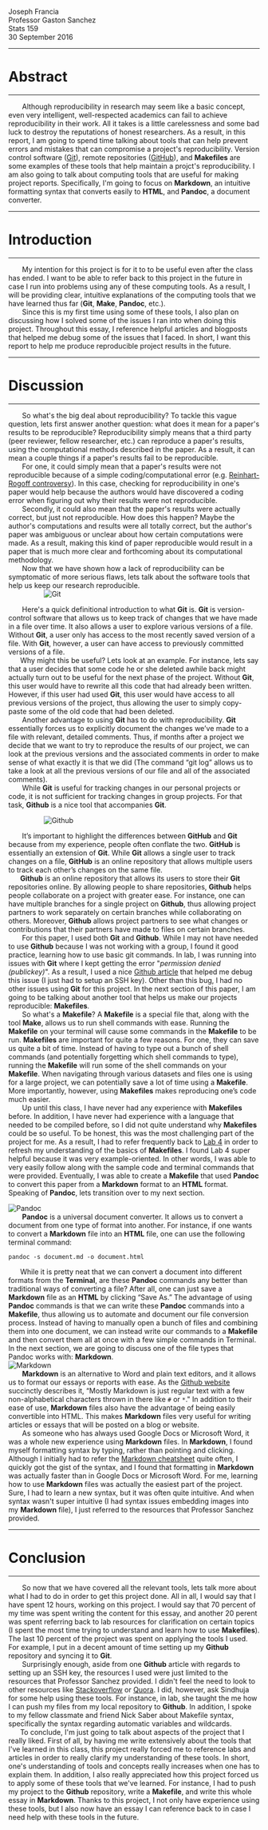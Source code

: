 Joseph Francia\
Professor Gaston Sanchez\
Stats 159\
30 September 2016

------------------------------------------------------------------------

Abstract
========

------------------------------------------------------------------------

       Although reproducibility in research may seem like a basic
concept, even very intelligent, well-respected academics can fail to
achieve reproducibility in their work. All it takes is a little
carelessness and some bad luck to destroy the reputations of honest
researchers. As a result, in this report, I am going to spend time
talking about tools that can help prevent errors and mistakes that can
compromise a project's reproducibility. Version control software
([Git](https://git-scm.com/)), remote repositories
([GitHub](http://github.com)), and **Makefiles** are some examples of
these tools that help maintain a projct's reproducibility. I am also
going to talk about computing tools that are useful for making project
reports. Specifically, I'm going to focus on **Markdown**, an intuitive
formatting syntax that converts easily to **HTML**, and **Pandoc**, a
document converter.

------------------------------------------------------------------------

Introduction
============

------------------------------------------------------------------------

       My intention for this project is for it to to be useful even
after the class has ended. I want to be able to refer back to this
project in the future in case I run into problems using any of these
computing tools. As a result, I will be providing clear, intuitive
explanations of the computing tools that we have learned thus far
(**Git**, **Make**, **Pandoc**, etc.).\
       Since this is my first time using some of these tools, I also
plan on discussing how I solved some of the issues I ran into when doing
this project. Throughout this essay, I reference helpful articles and
blogposts that helped me debug some of the issues that I faced. In
short, I want this report to help me produce reproducible project
results in the future.

------------------------------------------------------------------------

Discussion
==========

------------------------------------------------------------------------

       So what's the big deal about reproducibility? To tackle this
vague question, lets first answer another question: what does it mean
for a paper's results to be reproducible? Reproducibility simply means
that a third party (peer reviewer, fellow researcher, etc.) can
reproduce a paper's results, using the computational methods described
in the paper. As a result, it can mean a couple things if a paper's
results fail to be reproducible.\
       For one, it could simply mean that a paper's results were not
reproducible because of a simple coding/computational error (e.g.
[Reinhart-Rogoff
controversy](https://en.wikipedia.org/wiki/Growth_in_a_Time_of_Debt)).
In this case, checking for reproducibiility in one's paper would help
because the authors would have discovered a coding error when figuring
out why their results were not reproducible.\
       Secondly, it could also mean that the paper's results were
actually correct, but just not reproducible. How does this happen? Maybe
the author's computations and results were all totally correct, but the
author's paper was ambiguous or unclear about how certain computations
were made. As a result, making this kind of paper reproducible would
result in a paper that is much more clear and forthcoming about its
computational methodology.\
       Now that we have shown how a lack of reproducibility can be
symptomatic of more serious flaws, lets talk about the software tools
that help us keep our research reproducible.\
                  ![Git](https://raw.githubusercontent.com/ucb-stat159/stat159-fall-2016/master/projects/proj01/images/git-logo.png)

       Here's a quick definitional introduction to what **Git** is.
**Git** is version-control software that allows us to keep track of
changes that we have made in a file over time. It also allows a user to
explore various versions of a file. Without **Git**, a user only has
access to the most recently saved version of a file. With **Git**,
however, a user can have access to previously committed versions of a
file.\
      Why might this be useful? Lets look at an example. For instance,
lets say that a user decides that some code he or she deleted awhile
back might actually turn out to be useful for the next phase of the
project. Without **Git**, this user would have to rewrite all this code
that had already been written. However, if this user had used **Git**,
this user would have access to all previous versions of the project,
thus allowing the user to simply copy-paste some of the old code that
had been deleted.\
       Another advantage to using **Git** has to do with
reproducibility. **Git** essentially forces us to explicitly document
the changes we’ve made to a file with relevant, detailed comments. Thus,
if months after a project we decide that we want to try to reproduce the
results of our project, we can look at the previous versions and the
associated comments in order to make sense of what exactly it is that we
did (The command “git log” allows us to take a look at all the previous
versions of our file and all of the associated comments).\
       While **Git** is useful for tracking changes in our personal
projects or code, it is not sufficient for tracking changes in group
projects. For that task, **Github** is a nice tool that accompanies
**Git**.

                  ![Github](https://raw.githubusercontent.com/ucb-stat159/stat159-fall-2016/master/projects/proj01/images/github-logo.png)

       It’s important to highlight the differences between **GitHub**
and **Git** because from my experience, people often conflate the two.
**GitHub** is essentially an extension of **Git**. While **Git** allows
a single user to track changes on a file, **GitHub** is an online
repository that allows multiple users to track each other’s changes on
the same file.\
      **Github** is an online repository that allows its users to store
their **Git** repositories online. By allowing people to share
repositories, **Github** helps people collaborate on a project with
greater ease. For instance, one can have multiple branches for a single
project on **Github**, thus allowing project partners to work separately
on certain branches while collaborating on others. Moreover, **Github**
allows project partners to see what changes or contributions that their
partners have made to files on certain branches.\
       For this paper, I used both **Git** and **Github**. While I may
not have needed to use **Github** because I was not working with a
group, I found it good practice, learning how to use basic git commands.
In lab, I was running into issues with **Git** where I kept getting the
error "*permission denied (publickey)*". As a result, I used a nice
[Github
article](https://help.github.com/articles/error-permission-denied-publickey/)
that helped me debug this issue (I just had to setup an SSH key). Other
than this bug, I had no other issues using **Git** for this project. In
the next section of this paper, I am going to be talking about another
tool that helps us make our projects reproducible: **Makefiles**.\
       So what's a **Makefile**? A **Makefile** is a special file that,
along with the tool **Make**, allows us to run shell commands with ease.
Running the **Makefile** on your terminal will cause some commands in
the **Makefile** to be run. **Makefiles** are important for quite a few
reasons. For one, they can save us quite a bit of time. Instead of
having to type out a bunch of shell commands (and potentially forgetting
which shell commands to type), running the **Makefile** will run some of
the shell commands on your **Makefile**. When navigating through various
datasets and files one is using for a large project, we can potentially
save a lot of time using a **Makefile**. More importantly, however,
using **Makefiles** makes reproducing one’s code much easier.\
       Up until this class, I have never had any experience with
**Makefiles** before. In addition, I have never had experience with a
language that needed to be compiled before, so I did not quite
understand why **Makefiles** could be so useful. To be honest, this was
the most challenging part of the project for me. As a result, I had to
refer frequently back to [Lab
4](http://www.cirosantilli.com/markdown-style-guide/) in order to
refresh my understanding of the basics of **Makefiles**. I found Lab 4
super helpful because it was very example-oriented. In other words, I
was able to very easily follow along with the sample code and terminal
commands that were provided. Eventually, I was able to create a
**Makefile** that used **Pandoc** to convert this paper from a
**Markdown** format to an **HTML** format. Speaking of **Pandoc**, lets
transition over to my next section.

![Pandoc](https://raw.githubusercontent.com/ucb-stat159/stat159-fall-2016/master/projects/proj01/images/pandoc-logo.png)\
       **Pandoc** is a universal document converter. It allows us to
convert a document from one type of format into another. For instance,
if one wants to convert a **Markdown** file into an **HTML** file, one
can use the following terminal command:

    pandoc -s document.md -o document.html  

      While it is pretty neat that we can convert a document into
different formats from the **Terminal**, are these **Pandoc** commands
any better than traditional ways of converting a file? After all, one
can just save a **Markdown** file as an **HTML** by clicking “Save As.”
The advantage of using **Pandoc** commands is that we can write these
**Pandoc** commands into a **Makefile**, thus allowing us to automate
and document our file conversion process. Instead of having to manually
open a bunch of files and combining them into one document, we can
instead write our commands to a **Makefile** and then convert them all
at once with a few simple commands in Terminal. In the next section, we
are going to discuss one of the file types that Pandoc works with:
**Markdown**.\
![Markdown](https://raw.githubusercontent.com/ucb-stat159/stat159-fall-2016/master/projects/proj01/images/markdown-logo.png)\
       **Markdown** is an alternative to Word and plain text editors,
and it allows us to format our essays or reports with ease. As the
[Github website](https://guides.github.com/features/mastering-markdown/)
succinctly describes it, “Mostly Markdown is just regular text with a
few non-alphabetical characters thrown in there like `#` or `*`." In
addition to their ease of use, **Markdown** files also have the
advantage of being easily convertible into HTML. This makes **Markdown**
files very useful for writing articles or essays that will be posted on
a blog or website.\
       As someone who has always used Google Docs or Microsoft Word, it
was a whole new experience using **Markdown** files. In **Markdown**, I
found myself formatting syntax by typing, rather than pointing and
clicking. Although I initially had to refer the [Markdown
cheatsheet](https://github.com/adam-p/markdown-here/wiki/Markdown-Cheatsheet#code)
quite often, I quickly got the gist of the syntax, and I found that
formatting in **Markdown** was actually faster than in Google Docs or
Microsoft Word. For me, learning how to use **Markdown** files was
actually the easiest part of the project. Sure, I had to learn a new
syntax, but it was often quite intuitive. And when syntax wasn't super
intuitive (I had syntax issues embedding images into my **Markdown**
file), I just referred to the resources that Professor Sanchez provided.

------------------------------------------------------------------------

Conclusion
==========

------------------------------------------------------------------------

       So now that we have covered all the relevant tools, lets talk
more about what I had to do in order to get this project done. All in
all, I would say that I have spent 12 hours, working on this project. I
would say that 70 percent of my time was spent writing the content for
this essay, and another 20 perent was spent referring back to lab
resources for clarification on certain topics (I spent the most time
trying to understand and learn how to use **Makefiles**). The last 10
percent of the project was spent on applying the tools I used. For
example, I put in a decent amount of time setting up my **Github**
repository and syncing it to **Git**.\
       Surprisingly enough, aside from one **Github** article with
regards to setting up an SSH key, the resources I used were just limited
to the resources that Professor Sanchez provided. I didn't feel the need
to look to other resources like [Stackoverflow](Stackoverflow.com) or
[Quora](Quora.com). I did, however, ask Sindhuja for some help using
these tools. For instance, in lab, she taught the me how I can push my
files from my local repository to **Github**. In addition, I spoke to my
fellow classmate and friend Nick Saber about Makefile syntax,
specifically the syntax regarding automatic variables and wildcards.\
      To conclude, I'm just going to talk about aspects of the project
that I really liked. First of all, by having me write extensively about
the tools that I've learned in this class, this project really forced me
to reference labs and articles in order to really clarify my
understanding of these tools. In short, one's understanding of tools and
concepts really increases when one has to explain them. In addition, I
also really appreciated how this project forced us to apply some of
these tools that we've learned. For instance, I had to push my project
to the **Github** repository, write a **Makefile**, and write this whole
essay in **Markdown**. Thanks to this project, I not only have
experience using these tools, but I also now have an essay I can
reference back to in case I need help with these tools in the future.
